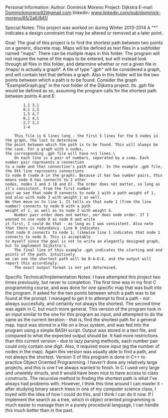 Personal Information:
	Author: Dominick Moreno
	Project: Dijkstra
	E-mail: Dominickmoreno92@gmail.com
	linkedin: www.linkedin.com/pub/dominick-moreno/65/2a6/841/

Special Notes:
		This project was worked on during Winter 2013-2014
		A "*" indicates a design constraint that may be altered or removed at a later point.

Goal:
		The goal of this project is to find the shortest path between two points on a generic, discrete map.
	Maps will be defined as text files in a subfolder named "maps". There can be multiple maps in this folder.
	The program will not require the name of the maps to be entered, but will instead look through all files in
	this folder, and determine whether or not a given file in /maps/ is actually a graph*. A file of type
	".gph" will be considered a graph, and will contain text that defines a graph. Also in this folder will be
	the two points between which a path is to be found.
		Consider the graph "ExampleGraph.jpg" in the root folder of the Dijkstra project. Its .gph file
	would be defined as so, assuming the program calls for the shortest path between points A and E:

			1,1 3,1
			0,1 2,5
			1,5 4,7
			0,1 4,1
			2,7 3,1
			1-4

		This file is 6 lines long - the first 5 lines for the 5 nodes in the graph, the last to determine
	the point between which the path is to be found. This will always be the case. For a graph with n nodes,
	the corresponding .gph file will have n+1 lines.\
		On each line is a pair of numbers, seperated by a coma. Each number pair represents a connection
	to a node and that connection's path weight. In the example .gph file, the 0th line represents connections
	to node 0 (node A in the graph). Because it has two number pairs, this means node 0 has connects to 2 other
	nodes, nodes 1 and 3 (B and D). The order does not matter, so long as it's consistent. From the first number
	pair we see that node 0 connects to node 1 with a path weight of 1, and also with node 3 with weight 1 as well.
	We then move on to line 1. It tells us that node 1 (from the line number) connects to node 0 with a path
	weight of 1, as well as to node 2 with weight 5. 
		Number pair order does not matter, nor does node order. If I wanted to use node D as node 0 and write
	it first, I could do that - as long as I was consistent. Also note that there is redundancy. Line 0 indicates
	that node 0 connects to node 1; likewise line 1 indicates that node 1 connects to node 0. This is acceptable
	to myself since the goal is not to write an elegantly designed graph, but to implement Dijkstra's.
		The final line of this example .gph indicates the starting and end points of the path. Intuitively
	we can see the shortest path will be B-A-D-E, and the output will report this accordingly. 
		The exact output format is not yet determined.

Specific Technical/Implementation Notes:
		I have attempted this project two times previously, but never to completion. The first time was in my first
	C programming course, and was done for one specific map that was built into the program. It asked for the two points
	between which a path was to be found at the prompt. I managed to get it to attempt to find a path - not always 
	succesfully, and certainly not always the shortest. The second time was again in C, but much more general. This 
	version of the program took in an input similar to the one for this program as input, and attempted to do the
	same as the current iteration - that is, find the shortest path for a general map. Input was stored in a file on a
	linux system, and was fed into the program using a simple BASH script. Output was stored in a text file, and
	compared to what the expected output should be. It had more restrictions than this current version - due to 
	lazy parsing methods, each number pair could only contain one digit. Also, it required more input (eg the number of
	nodes in the map). Again this version was usually able to find a path, and not always the shortest.
		Version 3 of this program is done in C++ to practice Object Oriented Programming. I haven't done any
	relatively large projects, and this is one I've always wanted to finish. In C I used very large and unwieldy structs,
	and it would have been nice to have access to class constructs.
		The recursive method to finding the shortest path is what I've always had problems with. However, I think
	this time around I can master it - after studying binary search trees in one of my computer science class, I toyed
	with the idea of how I could do this, and I think I can do it now. If I implement the search as a tree, which in
	object oriented programming is much easier to manage than in a purely procedural language, I can handle this much
	better than in the past.
















		